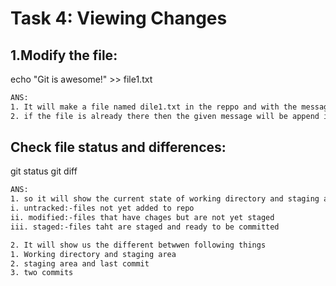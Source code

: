 # **Task 4: Viewing Changes**
## **1.Modify the file:**
echo "Git is awesome!" >> file1.txt

```bash
ANS:
1. It will make a file named dile1.txt in the reppo and with the message  git is awesome  
2. if the file is already there then the given message will be append in that file beace of >> this arrow
```


## **Check file status and differences:**
git status
git diff

```bash
ANS:
1. so it will show the current state of working directory and staging area with that it provide us inofrmation about tree things which are 
i. untracked:-files not yet added to repo
ii. modified:-files that have chages but are not yet staged
iii. staged:-files taht are staged and ready to be committed 

2. It will show us the different betwwen following things
1. Working directory and staging area
2. staging area and last commit
3. two commits
```
